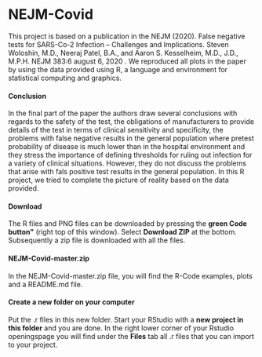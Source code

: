 # NEJM-Covid
This project is based on a publication in the NEJM (2020). False negative tests for SARS-Co-2 Infection – Challenges and Implications.
Steven Woloshin, M.D., Neeraj Patel, B.A., and Aaron S. Kesselheim, M.D., J.D., M.P.H. NEJM 383:6 august 6, 2020 .
We reproduced all plots in the paper by using the data provided using R, a language and environment for statistical computing and graphics.

#### Conclusion
In the final part of the paper the authors draw several conclusions with regards to the safety of the test, the obligations of manufacturers to provide details of the test in terms of clinical sensitivity and specificity, the problems with false negative results in the general population where pretest probability of disease is much lower than in the hospital environment and they stress the importance of defining thresholds for ruling out infection for a variety of clinical situations.
However, they do not discuss the problems that arise with fals positive test results in the general population. In this R project, we tried to complete the picture of reality based on the data provided.

#### Download
The R files and PNG files can be downloaded by pressing the **green Code button"** (right top of this window). Select **Download ZIP** at the bottom. Subsequently a zip file is downloaded with all the files.

#### NEJM-Covid-master.zip
In the NEJM-Covid-master.zip file, you will find the R-Code examples, plots and a README.md file.

#### Create a new folder on your computer

Put the .r files in this new folder. Start your RStudio with a **new project in this folder** and you are done. In the right lower corner of your Rstudio openingspage you will find under the **Files** tab all .r files that you can import to your project.



